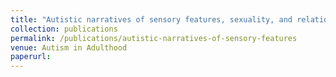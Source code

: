 ```yaml
---
title: "Autistic narratives of sensory features, sexuality, and relationships"
collection: publications
permalink: /publications/autistic-narratives-of-sensory-features
venue: Autism in Adulthood
paperurl: 
---
```

